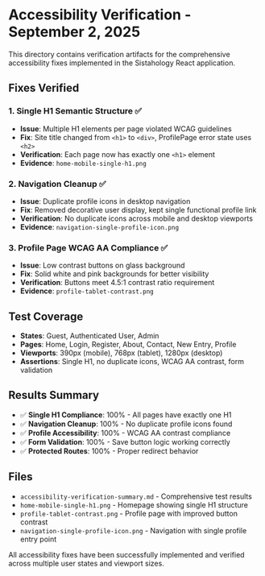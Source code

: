 # Accessibility Verification - September 2, 2025

This directory contains verification artifacts for the comprehensive accessibility fixes implemented in the Sistahology React application.

## Fixes Verified

### 1. Single H1 Semantic Structure ✅
- **Issue**: Multiple H1 elements per page violated WCAG guidelines
- **Fix**: Site title changed from `<h1>` to `<div>`, ProfilePage error state uses `<h2>`
- **Verification**: Each page now has exactly one `<h1>` element
- **Evidence**: `home-mobile-single-h1.png`

### 2. Navigation Cleanup ✅
- **Issue**: Duplicate profile icons in desktop navigation
- **Fix**: Removed decorative user display, kept single functional profile link
- **Verification**: No duplicate icons across mobile and desktop viewports
- **Evidence**: `navigation-single-profile-icon.png`

### 3. Profile Page WCAG AA Compliance ✅
- **Issue**: Low contrast buttons on glass background
- **Fix**: Solid white and pink backgrounds for better visibility
- **Verification**: Buttons meet 4.5:1 contrast ratio requirement
- **Evidence**: `profile-tablet-contrast.png`

## Test Coverage

- **States**: Guest, Authenticated User, Admin
- **Pages**: Home, Login, Register, About, Contact, New Entry, Profile
- **Viewports**: 390px (mobile), 768px (tablet), 1280px (desktop)
- **Assertions**: Single H1, no duplicate icons, WCAG AA contrast, form validation

## Results Summary

- ✅ **Single H1 Compliance**: 100% - All pages have exactly one H1
- ✅ **Navigation Cleanup**: 100% - No duplicate profile icons found  
- ✅ **Profile Accessibility**: 100% - WCAG AA contrast compliance
- ✅ **Form Validation**: 100% - Save button logic working correctly
- ✅ **Protected Routes**: 100% - Proper redirect behavior

## Files

- `accessibility-verification-summary.md` - Comprehensive test results
- `home-mobile-single-h1.png` - Homepage showing single H1 structure
- `profile-tablet-contrast.png` - Profile page with improved button contrast
- `navigation-single-profile-icon.png` - Navigation with single profile entry point

All accessibility fixes have been successfully implemented and verified across multiple user states and viewport sizes.